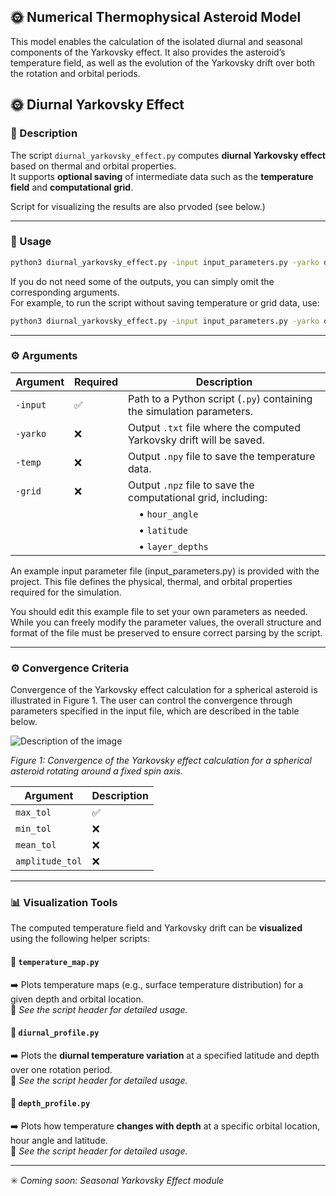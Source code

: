 ## 🌞 Numerical Thermophysical Asteroid Model

This model enables the calculation of the isolated diurnal and seasonal components of the Yarkovsky effect.
It also provides the asteroid’s temperature field, as well as the evolution of the Yarkovsky drift over both the
rotation and orbital periods.

## 🌞 Diurnal Yarkovsky Effect

### 📄 Description

The script `diurnal_yarkovsky_effect.py` computes **diurnal Yarkovsky effect** based on thermal and orbital properties.  
It supports **optional saving** of intermediate data such as the **temperature field** and **computational grid**.

Script for visualizing the results are also prvoded (see below.)

---

### 🚀 Usage

```bash
python3 diurnal_yarkovsky_effect.py -input input_parameters.py -yarko drift.txt -temp temperature.npy -grid grid.npz
```

If you do not need some of the outputs, you can simply omit the corresponding arguments.  
For example, to run the script without saving temperature or grid data, use:

```bash
python3 diurnal_yarkovsky_effect.py -input input_parameters.py -yarko drift.txt
```

---

### ⚙️ Arguments

| Argument      | Required | Description                                                                 |
|---------------|----------|-----------------------------------------------------------------------------|
| `-input`      | ✅        | Path to a Python script (`.py`) containing the simulation parameters.        |
| `-yarko`      | ❌        | Output `.txt` file where the computed Yarkovsky drift will be saved.        |
| `-temp`       | ❌        | Output `.npy` file to save the temperature data.                            |
| `-grid`       | ❌        | Output `.npz` file to save the computational grid, including:               |
|               |          | &nbsp;&nbsp;&nbsp;&nbsp;• `hour_angle`                                      |
|               |          | &nbsp;&nbsp;&nbsp;&nbsp;• `latitude`                                        |
|               |          | &nbsp;&nbsp;&nbsp;&nbsp;• `layer_depths`                                    |


An example input parameter file (input_parameters.py) is provided with the project.
This file defines the physical, thermal, and orbital properties required for the simulation.

You should edit this example file to set your own parameters as needed.
While you can freely modify the parameter values, the overall structure and format of the file must be preserved to ensure correct parsing by the script.

---

### ⚙️ Convergence Criteria

Convergence of the Yarkovsky effect calculation for a spherical asteroid is illustrated in Figure 1. The user can control the convergence through parameters specified in the input file, which are described in the table below.


![Description of the image](https://github.com/user-attachments/assets/c635e055-e478-4d70-82f6-18d9541e0f4a)

*Figure 1: Convergence of the Yarkovsky effect calculation for a spherical asteroid rotating around a fixed spin axis.*


| Argument          |  Description                                                                       |
|-------------------|------------------------------------------------------------------------------------|
| `max_tol`         | ✅        | Required relative difference between the maxima of two successive rotations (max_1 and max_2)|
| `min_tol`         | ❌        | Required relative difference between the minima of two successive rotations (min_1 and min_2)|
| `mean_tol`        | ❌        | Required relative difference between the means of two successive rotations (mean values of the rotations marked in blue and red)|
| `amplitude_tol`   | ❌        | Required maximum relative amplitude (total relative variation over one full rotation)|

---

### 📊 Visualization Tools

The computed temperature field and Yarkovsky drift can be **visualized** using the following helper scripts:

#### 🔹 `temperature_map.py`
➡️ Plots temperature maps (e.g., surface temperature distribution) for a given depth and orbital location.  
📌 *See the script header for detailed usage.*

#### 🔹 `diurnal_profile.py`
➡️ Plots the **diurnal temperature variation** at a specified latitude and depth over one rotation period.  
📌 *See the script header for detailed usage.*

#### 🔹 `depth_profile.py`
➡️ Plots how temperature **changes with depth** at a specific orbital location, hour angle and latitude.  
📌 *See the script header for detailed usage.*

---

✳️ *Coming soon: Seasonal Yarkovsky Effect module*
